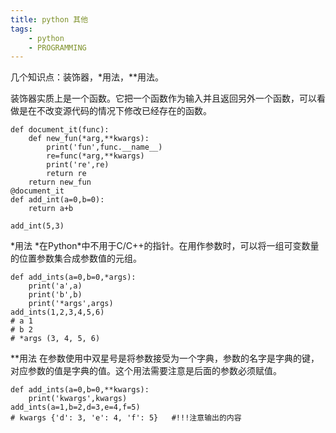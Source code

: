 ```yaml
---
title: python 其他
tags:  	
    - python
    - PROGRAMMING
---
```

几个知识点：装饰器，\*用法，\*\*用法。
<!--more-->
装饰器实质上是一个函数。它把一个函数作为输入并且返回另外一个函数，可以看做是在不改变源代码的情况下修改已经存在的函数。


```
def document_it(func):
    def new_fun(*arg,**kwargs):
        print('fun',func.__name__)
        re=func(*arg,**kwargs)
        print('re',re)
        return re
    return new_fun
@document_it
def add_int(a=0,b=0):
    return a+b

add_int(5,3)
```

\*用法
\*在Python\*中不用于C/C++的指针。在用作参数时，可以将一组可变数量的位置参数集合成参数值的元组。

```
def add_ints(a=0,b=0,*args):
    print('a',a)
    print('b',b)
    print('*args',args)
add_ints(1,2,3,4,5,6)
# a 1
# b 2
# *args (3, 4, 5, 6)
```


\*\*用法
在参数使用中双星号是将参数接受为一个字典，参数的名字是字典的键，对应参数的值是字典的值。这个用法需要注意是后面的参数必须赋值。

```
def add_ints(a=0,b=0,**kwargs):
    print('kwargs',kwargs)
add_ints(a=1,b=2,d=3,e=4,f=5)
# kwargs {'d': 3, 'e': 4, 'f': 5}   #!!!注意输出的内容
```